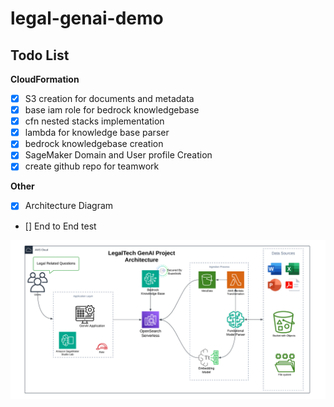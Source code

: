 # legal-genai-demo

## Todo List
__CloudFormation__

- [x] S3 creation for documents and metadata
- [x] base iam role for bedrock knowledgebase 
- [x] cfn nested stacks implementation
- [x] lambda for knowledge base parser
- [x] bedrock knowledgebase creation
- [x] SageMaker Domain and User profile Creation
- [x] create github repo for teamwork

__Other__
- [x] Architecture Diagram
- [] End to End test


[<img src="LegalDocumentsGenAIArchitecture.png">](/LegalDocumentsGenAIArchitecture.png)